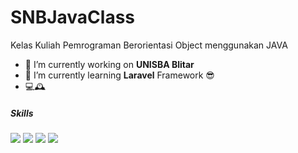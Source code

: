 # SNBJavaClass
Kelas Kuliah Pemrograman Berorientasi Object menggunakan JAVA

- 🔭 I’m currently working on **UNISBA Blitar**
- 🌱 I’m currently learning **Laravel** Framework 😎
- 💻🕰️

##### Skills
<img src="https://img.shields.io/badge/C%2B%2B-00599C?style=for-the-badge&logo=c%2B%2B&logoColor=white"> <img src="https://img.shields.io/badge/Python-FFD43B?style=for-the-badge&logo=python&logoColor=blue"> <img src="https://img.shields.io/badge/Flutter-02569B?style=for-the-badge&logo=flutter&logoColor=white"> <img src="https://img.shields.io/badge/Laravel-FF2D20?style=for-the-badge&logo=laravel&logoColor=white">
